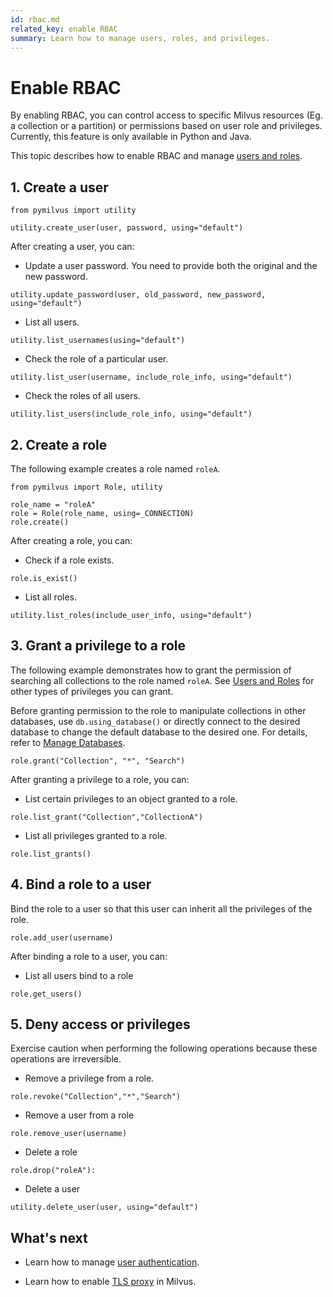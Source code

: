 ```yaml
---
id: rbac.md
related_key: enable RBAC
summary: Learn how to manage users, roles, and privileges.
---
```


# Enable RBAC

By enabling RBAC, you can control access to specific Milvus resources (Eg. a collection or a partition) or permissions based on user role and privileges. Currently, this feature is only available in Python and Java.

This topic describes how to enable RBAC and manage [users and roles](users_and_roles.md).

## 1. Create a user

```
from pymilvus import utility

utility.create_user(user, password, using="default")
```

After creating a user, you can:

- Update a user password. You need to provide both the original and the new password. 

```
utility.update_password(user, old_password, new_password, using="default")
```

- List all users.

```
utility.list_usernames(using="default")
```

- Check the role of a particular user.

```
utility.list_user(username, include_role_info, using="default")
```

- Check the roles of all users.

```
utility.list_users(include_role_info, using="default")
```

## 2. Create a role

The following example creates a role named `roleA`.

```
from pymilvus import Role, utility

role_name = "roleA"
role = Role(role_name, using=_CONNECTION)
role.create()
```

After creating a role, you can:

- Check if a role exists.

```
role.is_exist()
```

- List all roles.

```
utility.list_roles(include_user_info, using="default")
```

## 3. Grant a privilege to a role

The following example demonstrates how to grant the permission of searching all collections to the role named `roleA`. See [Users and Roles](users_and_roles.md) for other types of privileges you can grant.

Before granting permission to the role to manipulate collections in other databases, use `db.using_database()` or directly connect to the desired database to change the default database to the desired one. For details, refer to [Manage Databases](manage_databases.md).

```
role.grant("Collection", "*", "Search")
```

After granting a privilege to a role, you can:

- List certain privileges to an object granted to a role.

```
role.list_grant("Collection","CollectionA")
```

- List all privileges granted to a role.

```
role.list_grants()
```


## 4. Bind a role to a user

Bind the role to a user so that this user can inherit all the privileges of the role.

```
role.add_user(username)
```

After binding a role to a user, you can:

- List all users bind to a role

```
role.get_users()
```

## 5. Deny access or privileges

<div class="alert caution">

Exercise caution when performing the following operations because these operations are irreversible.

</div>

- Remove a privilege from a role.

```
role.revoke("Collection","*","Search")
```

- Remove a user from a role

```
role.remove_user(username)
```

- Delete a role

```
role.drop("roleA"):
```

- Delete a user

```
utility.delete_user(user, using="default")
```

## What's next

- Learn how to manage [user authentication](authenticate.md).

- Learn how to enable [TLS proxy](tls.md) in Milvus.
